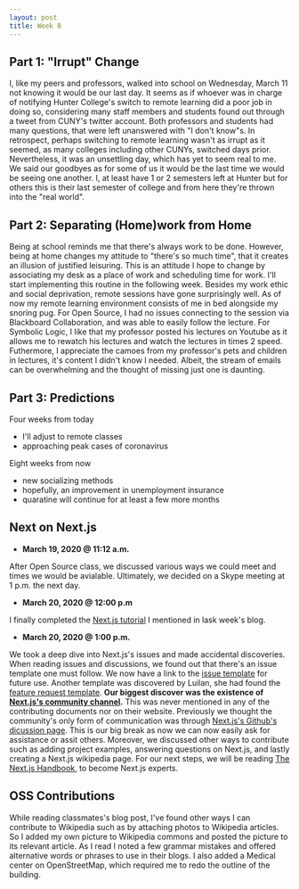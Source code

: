 ```yaml
---
layout: post
title: Week 8
---
```


Part 1: "Irrupt" Change
---
I, like my peers and professors, walked into school on Wednesday, March 11 not knowing it would be our last day. It seems as if whoever was in charge of notifying Hunter College's switch to remote learning did a poor job in doing so, considering many staff members and students found out through a tweet from CUNY's twitter account. Both professors and students had many questions, that were left unanswered with "I don't know"s. In retrospect, perhaps switching to remote learning wasn't as irrupt as it seemed, as many colleges including other CUNYs, switched days prior. Nevertheless, it was an unsettling day, which has yet to seem real to me. We said our goodbyes as for some of us it would be the last time we would be seeing one another. I, at least have 1 or 2 semesters left at Hunter but for others this is their last semester of college and from here they're thrown into the "real world". 

Part 2: Separating (Home)work from Home
---
Being at school reminds me that there's always work to be done. However, being at home changes my attitude to "there's so much time", that it creates an illusion of justified leisuring. This is an attitude I hope to change by associating my desk as a place of work and scheduling time for work. I'll start implementing this routine in the following week. Besides my work ethic and social deprivation, remote sessions have gone surprisingly well. As of now my remote learning environment consists of me in bed alongside my snoring pug. For Open Source, I had no issues connecting to the session via Blackboard Collaboration, and was able to easily follow the lecture. For Symbolic Logic, I like that my professor posted his lectures on Youtube as it allows me to rewatch his lectures and watch the lectures in times 2 speed. Futhermore, I appreciate the camoes from my professor's pets and children in lectures, it's content I didn't know I needed. Albeit, the stream of emails can be overwhelming and the thought of missing just one is daunting.

Part 3: Predictions
---

Four weeks from today
- I'll adjust to remote classes
- approaching peak cases of coronavirus

Eight weeks from now
- new socializing methods 
- hopefully, an improvement in unemployment insurance
- quaratine will continue for at least a few more months

Next on Next.js 
---
- **March 19, 2020 @ 11:12 a.m.**

After Open Source class, we discussed various ways we could meet and times we would be avialable. Ultimately, we decided on a Skype meeting at 1 p.m. the next day. 

- **March 20, 2020 @ 12:00 p.m**

I finally completed the [Next.js tutorial](https://www.youtube.com/watch?v=IkOVe40Sy0U) I mentioned in lask week's blog.

- **March 20, 2020 @ 1:00 p.m.**

We took a deep dive into Next.js's issues and made accidental discoveries. When reading issues and discussions, we found out that there's an issue template one must follow. We now have a link to the [issue template](https://github.com/zeit/next.js/blob/canary/.github/ISSUE_TEMPLATE/1.Bug_report.md) for future use. Another template was discovered by Luilan, she had found the [feature request template](https://github.com/zeit/next.js/blob/canary/.github/ISSUE_TEMPLATE/2.Feature_request.md). **Our biggest discover was the existence of [Next.js's community channel](https://spectrum.chat/next-js?tab=chat).** This was never mentioned in any of the contributing documents nor on their website. Previously we thought the community's only form of communication was through [Next.js's Github's dicussion page](https://github.com/zeit/next.js/discussions). This is our big break as now we can now easily ask for assistance or assit others. Moreover, we discussed other ways to contribute such as adding project examples, answering questions on Next.js, and lastly creating a Next.js wikipedia page. For our next steps, we will be reading [The Next.js Handbook](https://www.freecodecamp.org/news/the-next-js-handbook/), to become Next.js experts.

OSS Contributions
---
While reading classmates's blog post, I've found other ways I can contribute to Wikipedia such as by attaching photos to Wikipedia articles. So I added my own picture to Wikipedia commons and posted the picture to its relevant article. As I read I noted a few grammar mistakes and offered alternative words or phrases to use in their blogs. I also added a Medical center on OpenStreetMap, which required me to redo the outline of the building.
